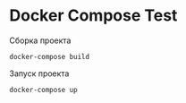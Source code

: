 # Docker Compose Test

Сборка проекта

```
docker-compose build
```

Запуск проекта

```
docker-compose up
```

